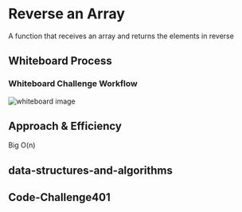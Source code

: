 # Reverse an Array
<!-- Description of the challenge -->
A function that receives an array and returns the elements in reverse

## Whiteboard Process
<!-- Embedded whiteboard image -->
### Whiteboard Challenge Workflow

![whiteboard image](/array-reverse/CC1.png)

## Approach & Efficiency
<!-- What approach did you take? Discuss Why. What is the Big O space/time for this approach? -->
Big O(n)

## data-structures-and-algorithms

## Code-Challenge401